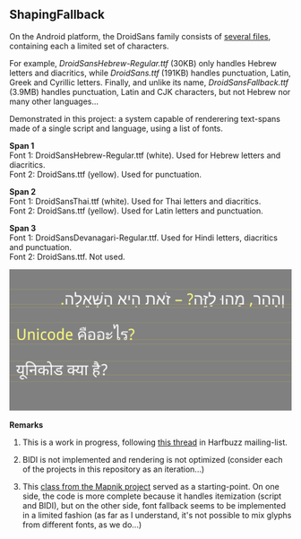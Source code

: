 ShapingFallback
---------------

On the Android platform, the DroidSans family consists of [several files](https://github.com/arielm/Unicode/tree/master/fonts), containing each a limited set of characters.  

For example, *DroidSansHebrew-Regular.ttf* (30KB) only handles Hebrew letters and diacritics, while *DroidSans.ttf* (191KB) handles punctuation, Latin, Greek and Cyrillic letters. Finally, and unlike its name, *DroidSansFallback.ttf* (3.9MB) handles punctuation, Latin and CJK characters, but not Hebrew nor many other languages...

Demonstrated in this project: a system capable of renderering text-spans made of a single script and language, using a list of fonts.  

**Span 1**  
Font 1: DroidSansHebrew-Regular.ttf (white). Used for Hebrew letters and diacritics.  
Font 2: DroidSans.ttf (yellow). Used for punctuation.  

**Span 2**  
Font 1: DroidSansThai.ttf (white). Used for Thai letters and diacritics.  
Font 2: DroidSans.ttf (yellow). Used for Latin letters and punctuation.  

**Span 3**  
Font 1: DroidSansDevanagari-Regular.ttf. Used for Hindi letters, diacritics and punctuation.  
Font 2: DroidSans.ttf. Not used.

![Screenshot](screenshot.png)

**Remarks**  

1. This is a work in progress, following [this thread](http://www.mail-archive.com/harfbuzz@lists.freedesktop.org/msg03191.html) in Harfbuzz mailing-list.

2. BIDI is not implemented and rendering is not optimized (consider each of the projects in this repository as an iteration...)

3. This [class from the Mapnik project](https://github.com/mapnik/mapnik/blob/64d5153aeaeb1c9e736bfead297dfea39b066d2c/include/mapnik/text/harfbuzz_shaper.hpp) served as a starting-point. On one side, the code is more complete because it handles itemization (script and BIDI), but on the other side, font fallback seems to be implemented in a limited fashion (as far as I understand, it's not possible to mix glyphs from different fonts, as we do...)

